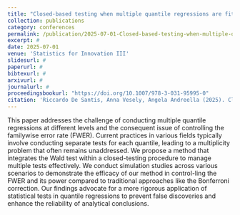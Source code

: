 ```yaml
---
title: "Closed-based testing when multiple quantile regressions are fitted"
collection: publications
category: conferences
permalink: /publication/2025-07-01-Closed-based-testing-when-multiple-quantile-regressions-are-fitted
excerpt: #
date: 2025-07-01
venue: 'Statistics for Innovation III'
slidesurl: #
paperurl: #
bibtexurl: #
arxivurl: #
journalurl: #
proceedingsbookurl: "https://doi.org/10.1007/978-3-031-95995-0"
citation: 'Riccardo De Santis, Anna Vesely, Angela Andreella (2025). Closed-based testing when multiple quantile regressions are fitted <i>Statistics for Innovation III</i>. ISBN: 9783031959950'
---
```

This paper addresses the challenge of conducting multiple quantile regressions at different levels and the consequent issue of controlling the familywise error rate (FWER). Current practices in various fields typically involve conducting separate tests for each quantile, leading to a multiplicity problem that often remains unaddressed. We propose a method that integrates the Wald test within a closed-testing procedure to manage multiple tests effectively. We conduct simulation studies across various scenarios to demonstrate the efficacy of our method in control-ling the FWER and its power compared to traditional approaches like the Bonferroni correction. Our findings advocate for a more rigorous application of statistical tests in quantile regressions to prevent false discoveries and enhance the reliability of analytical conclusions.